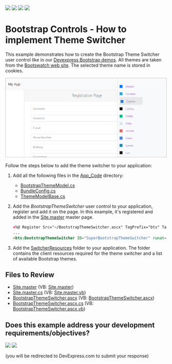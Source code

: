 <!-- default badges list -->
![](https://img.shields.io/endpoint?url=https://codecentral.devexpress.com/api/v1/VersionRange/128565915/17.2.3%2B)
[![](https://img.shields.io/badge/Open_in_DevExpress_Support_Center-FF7200?style=flat-square&logo=DevExpress&logoColor=white)](https://supportcenter.devexpress.com/ticket/details/T547560)
[![](https://img.shields.io/badge/📖_How_to_use_DevExpress_Examples-e9f6fc?style=flat-square)](https://docs.devexpress.com/GeneralInformation/403183)
[![](https://img.shields.io/badge/💬_Leave_Feedback-feecdd?style=flat-square)](#does-this-example-address-your-development-requirementsobjectives)
<!-- default badges end -->
# Bootstrap Controls - How to implement Theme Switcher


This example demonstrates how to create the Bootstrap Theme Switcher user control like in our [Devexpress Bootstrap demos](https://demos.devexpress.com/Bootstrap/GridView/). All themes are taken from the [Bootswatch web site](https://bootswatch.com/). The selected theme name is stored in cookies.

![Bootstrap Theme Switcher](bootstrap-theme-switcher.png)

Follow the steps below to add the theme switcher to your application:


1. Add all the following files in the [App_Code](./CS/App_Code) directory: 
    * [BootstrapThemeModel.cs](./CS/App_Code/BootstrapThemeModel.cs)
    * [BundleConfig.cs](./CS/App_Code/BundleConfig.cs)
    * [ThemeModelBase.cs](./CS/App_Code/ThemeModelBase.cs)

2. Add the _BootstrapThemeSwitcher_ user control  to your application, register and add it on the page. In this example, it's registered and added in the [Site.master](./CS/Site.master) master page. 

    ```html
    <%@ Register Src="~/BootstrapThemeSwitcher.ascx" TagPrefix="bts" TagName="BootstrapThemeSwitcher" %>
    ...
    <bts:BootstrapThemeSwitcher ID="SuperBootstrapThemeSwitcher" runat="server" />
    ```
3. Add the [SwitcherResources](./CS/SwitcherResources) folder to your application. The folder contains the client resources required for the theme switcher and a list of available Bootstrap themes.

## Files to Review

* [Site.master](./CS/Site.master) (VB: [Site.master](./VB/Site.master))
* [Site.master.cs](./CS/Site.master.cs) (VB: [Site.master.vb](./VB/Site.master.vb))
* [BootstrapThemeSwitcher.ascx](./CS/BootstrapThemeSwitcher.ascx) (VB: [BootstrapThemeSwitcher.ascx](./VB/BootstrapThemeSwitcher.ascx))
* [BootstrapThemeSwitcher.ascx.cs](./CS/BootstrapThemeSwitcher.ascx.cs) (VB: [BootstrapThemeSwitcher.ascx.vb](./VB/BootstrapThemeSwitcher.ascx.vb))








<!-- feedback -->
## Does this example address your development requirements/objectives?

[<img src="https://www.devexpress.com/support/examples/i/yes-button.svg"/>](https://www.devexpress.com/support/examples/survey.xml?utm_source=github&utm_campaign=bootstrap-controls-theme-switcher&~~~was_helpful=yes) [<img src="https://www.devexpress.com/support/examples/i/no-button.svg"/>](https://www.devexpress.com/support/examples/survey.xml?utm_source=github&utm_campaign=bootstrap-controls-theme-switcher&~~~was_helpful=no)

(you will be redirected to DevExpress.com to submit your response)
<!-- feedback end -->
